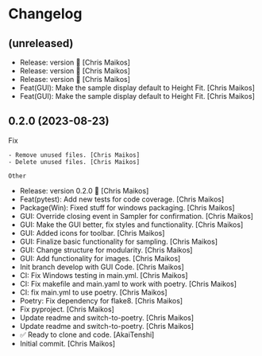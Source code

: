 Changelog
=========


(unreleased)
------------
- Release: version  🚀 [Chris Maikos]
- Release: version  🚀 [Chris Maikos]
- Release: version  🚀 [Chris Maikos]
- Feat(GUI): Make the sample display default to Height Fit. [Chris
  Maikos]
- Feat(GUI): Make the sample display default to Height Fit. [Chris
  Maikos]


0.2.0 (2023-08-23)
------------------

Fix
~~~
- Remove unused files. [Chris Maikos]
- Delete unused files. [Chris Maikos]

Other
~~~~~
- Release: version 0.2.0 🚀 [Chris Maikos]
- Feat(pytest): Add new tests for code coverage. [Chris Maikos]
- Package(Win): Fixed stuff for windows packaging. [Chris Maikos]
- GUI: Override closing event in Sampler for confirmation. [Chris
  Maikos]
- GUI: Make the GUI better, fix styles and functionality. [Chris Maikos]
- GUI: Added icons for toolbar. [Chris Maikos]
- GUI: Finalize basic functionality for sampling. [Chris Maikos]
- GUI: Change structure for modularity. [Chris Maikos]
- GUI: Add functionality for images. [Chris Maikos]
- Init branch develop with GUI Code. [Chris Maikos]
- CI: Fix Windows testing in main.yml. [Chris Maikos]
- CI: Fix makefile and main.yaml to work with poetry. [Chris Maikos]
- CI: fix main.yml to use poetry. [Chris Maikos]
- Poetry: Fix dependency for flake8. [Chris Maikos]
- Fix pyproject. [Chris Maikos]
- Update readme and switch-to-poetry. [Chris Maikos]
- Update readme and switch-to-poetry. [Chris Maikos]
- ✅ Ready to clone and code. [AkaiTenshi]
- Initial commit. [Chris Maikos]


